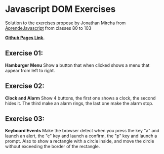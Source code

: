 # Javascript DOM Exercises

Solution to the exercises propose by Jonathan Mircha from [AprendeJavascript](https://aprendejavascript.org/)
from classes 80 to 103

**[Github Pages Link](https://gearyandres94.github.io/domJSExercises/views/).**

## Exercise 01:

**Hamburger Menu**
Show a button that when clicked shows a menu that appear from left to right.

## Exercise 02:

**Clock and Alarm**
Show 4 buttons, the first one shows a clock, the second hides it. The third make an alarm rings, the last one make the alarm stop.

## Exercise 03:

**Keyboard Events**
Make the browser detect when you press the key "a" and launch an alert, the "c" key and launch a confirm, the "p" key and launch a prompt.
Also to show a rectangle with a circle inside, and move the circle without exceeding the border of the rectangle.
